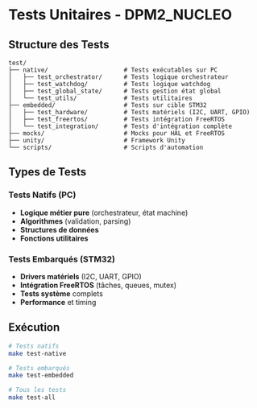 # Tests Unitaires - DPM2_NUCLEO

## Structure des Tests

```
test/
├── native/                     # Tests exécutables sur PC
│   ├── test_orchestrator/      # Tests logique orchestrateur
│   ├── test_watchdog/          # Tests logique watchdog
│   ├── test_global_state/      # Tests gestion état global
│   └── test_utils/             # Tests utilitaires
├── embedded/                   # Tests sur cible STM32
│   ├── test_hardware/          # Tests matériels (I2C, UART, GPIO)
│   ├── test_freertos/          # Tests intégration FreeRTOS
│   └── test_integration/       # Tests d'intégration complète
├── mocks/                      # Mocks pour HAL et FreeRTOS
├── unity/                      # Framework Unity
└── scripts/                    # Scripts d'automation
```

## Types de Tests

### Tests Natifs (PC)
- **Logique métier pure** (orchestrateur, état machine)
- **Algorithmes** (validation, parsing)
- **Structures de données**
- **Fonctions utilitaires**

### Tests Embarqués (STM32)
- **Drivers matériels** (I2C, UART, GPIO)
- **Intégration FreeRTOS** (tâches, queues, mutex)
- **Tests système** complets
- **Performance** et timing

## Exécution

```bash
# Tests natifs
make test-native

# Tests embarqués
make test-embedded

# Tous les tests
make test-all
```
